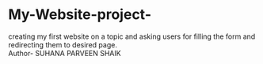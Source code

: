 # My-Website-project-
creating my first website on a topic and asking users for filling the form and redirecting them to desired page.
<br>
Author- SUHANA PARVEEN SHAIK 